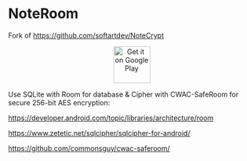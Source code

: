 # NoteRoom

Fork of https://github.com/softartdev/NoteCrypt

<p align="center">
  <a href="https://play.google.com/store/apps/details?id=com.softartdev.noteroom"><img alt="Get it on Google Play" src="https://play.google.com/intl/en_us/badges/images/apps/en-play-badge-border.png" height="75px"/></a>
</p>

Use SQLite with Room for database & Cipher with CWAC-SafeRoom for  secure 256-bit AES encryption:

https://developer.android.com/topic/libraries/architecture/room

https://www.zetetic.net/sqlcipher/sqlcipher-for-android/

https://github.com/commonsguy/cwac-saferoom/
